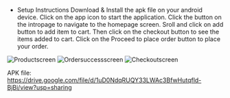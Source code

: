 - Setup Instructions
Download & Install the apk file on your android device.
Click on the app icon to start the application.
Click the button on the intropage to navigate to the homepage screen.
Sroll and click on add button to add item to cart.
Then click on the checkout button to see the items added to cart.
Click on the Proceed to place order button to place your order.

![Productscreen](https://github.com/Daveohi/HNG11-mobile-task1/assets/78306383/01aed9d7-ab0f-4669-adb3-d4225703d375)
![Ordersuccessscreen](https://github.com/Daveohi/HNG11-mobile-task1/assets/78306383/d1af481f-de50-4afa-84b0-11f5a7ce439f)
![Checkoutscreen](https://github.com/Daveohi/HNG11-mobile-task1/assets/78306383/e5557a6f-a7c6-42ab-be8f-d0fa1ec2b419)

APK file: https://drive.google.com/file/d/1uD0NdqRUQY33LWAc3BfwHutqfld-BjBi/view?usp=sharing

